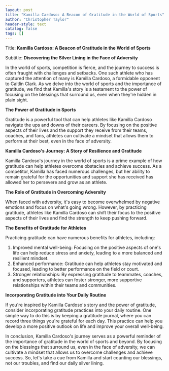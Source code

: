 ```yaml
---
layout: post
title: "Kamilla Cardoso: A Beacon of Gratitude in the World of Sports"
author: "Christopher Taylor"
header-style: text
catalog: false
tags: []
---
```


Title: **Kamilla Cardoso: A Beacon of Gratitude in the World of Sports**

Subtitle: **Discovering the Silver Lining in the Face of Adversity**

In the world of sports, competition is fierce, and the journey to success is often fraught with challenges and setbacks. One such athlete who has captured the attention of many is Kamilla Cardoso, a formidable opponent to Caitlin Clark. As we delve into the world of sports and the importance of gratitude, we find that Kamilla's story is a testament to the power of focusing on the blessings that surround us, even when they're hidden in plain sight.

**The Power of Gratitude in Sports**

Gratitude is a powerful tool that can help athletes like Kamilla Cardoso navigate the ups and downs of their careers. By focusing on the positive aspects of their lives and the support they receive from their teams, coaches, and fans, athletes can cultivate a mindset that allows them to perform at their best, even in the face of adversity.

**Kamilla Cardoso's Journey: A Story of Resilience and Gratitude**

Kamilla Cardoso's journey in the world of sports is a prime example of how gratitude can help athletes overcome obstacles and achieve success. As a competitor, Kamilla has faced numerous challenges, but her ability to remain grateful for the opportunities and support she has received has allowed her to persevere and grow as an athlete.

**The Role of Gratitude in Overcoming Adversity**

When faced with adversity, it's easy to become overwhelmed by negative emotions and focus on what's going wrong. However, by practicing gratitude, athletes like Kamilla Cardoso can shift their focus to the positive aspects of their lives and find the strength to keep pushing forward.

**The Benefits of Gratitude for Athletes**

Practicing gratitude can have numerous benefits for athletes, including:

1. Improved mental well-being: Focusing on the positive aspects of one's life can help reduce stress and anxiety, leading to a more balanced and resilient mindset.
2. Enhanced performance: Gratitude can help athletes stay motivated and focused, leading to better performance on the field or court.
3. Stronger relationships: By expressing gratitude to teammates, coaches, and supporters, athletes can foster stronger, more supportive relationships within their teams and communities.

**Incorporating Gratitude into Your Daily Routine**

If you're inspired by Kamilla Cardoso's story and the power of gratitude, consider incorporating gratitude practices into your daily routine. One simple way to do this is by keeping a gratitude journal, where you can record three things you're grateful for each day. This practice can help you develop a more positive outlook on life and improve your overall well-being.

In conclusion, Kamilla Cardoso's journey serves as a powerful reminder of the importance of gratitude in the world of sports and beyond. By focusing on the blessings that surround us, even in the face of adversity, we can cultivate a mindset that allows us to overcome challenges and achieve success. So, let's take a cue from Kamilla and start counting our blessings, not our troubles, and find our daily silver lining.